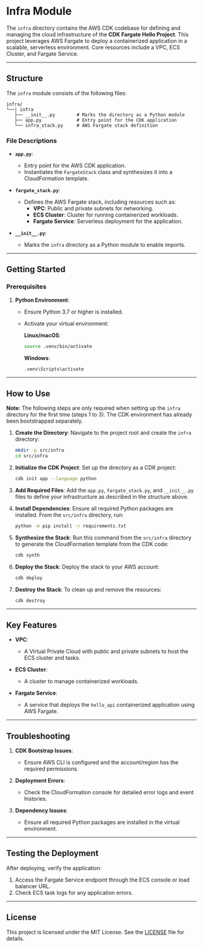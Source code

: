 # Infra Module

The `infra` directory contains the AWS CDK codebase for defining and managing the cloud infrastructure of the **CDK Fargate Hello Project**. This project leverages AWS Fargate to deploy a containerized application in a scalable, serverless environment. Core resources include a VPC, ECS Cluster, and Fargate Service.

---

## **Structure**

The `infra` module consists of the following files:

```plaintext
infra/
└──| infra
   ├── __init__.py        # Marks the directory as a Python module
   ├── app.py             # Entry point for the CDK application
   └── infra_stack.py     # AWS Fargate stack definition
```

### **File Descriptions**

- **`app.py`**:
  - Entry point for the AWS CDK application.
  - Instantiates the `FargateStack` class and synthesizes it into a CloudFormation template.

- **`fargate_stack.py`**:
  - Defines the AWS Fargate stack, including resources such as:
    - **VPC**: Public and private subnets for networking.
    - **ECS Cluster**: Cluster for running containerized workloads.
    - **Fargate Service**: Serverless deployment for the application.

- **`__init__.py`**:
  - Marks the `infra` directory as a Python module to enable imports.

---

## **Getting Started**

### **Prerequisites**

1. **Python Environment**:
   - Ensure Python 3.7 or higher is installed.
   - Activate your virtual environment:

     **Linux/macOS**:

     ```bash
     source .venv/bin/activate
     ```

     **Windows**:

     ```cmd
     .venv\Scripts\activate
     ```

---

## **How to Use**

**Note:** The following steps are only required when setting up the `infra` directory for the first time (steps 1 to 3). The CDK environment has already been bootstrapped separately.

1. **Create the Directory**:
   Navigate to the project root and create the `infra` directory:

   ```bash
   mkdir -p src/infra
   cd src/infra
   ```

2. **Initialize the CDK Project**:
   Set up the directory as a CDK project:

   ```bash
   cdk init app --language python
   ```

3. **Add Required Files**:
   Add the `app.py`, `fargate_stack.py`, and `__init__.py` files to define your infrastructure as described in the structure above.

4. **Install Dependencies**:
   Ensure all required Python packages are installed. From the `src/infra` directory, run:

   ```bash
   python -m pip install -r requirements.txt
   ```

5. **Synthesize the Stack**:
   Run this command from the `src/infra` directory to generate the CloudFormation template from the CDK code:

   ```bash
   cdk synth
   ```

6. **Deploy the Stack**:
   Deploy the stack to your AWS account:

   ```bash
   cdk deploy
   ```

7. **Destroy the Stack**:
   To clean up and remove the resources:

   ```bash
   cdk destroy
   ```

---

## **Key Features**

- **VPC**:
  - A Virtual Private Cloud with public and private subnets to host the ECS cluster and tasks.

- **ECS Cluster**:
  - A cluster to manage containerized workloads.

- **Fargate Service**:
  - A service that deploys the `hello_api` containerized application using AWS Fargate.

---

## **Troubleshooting**

1. **CDK Bootstrap Issues**:
   - Ensure AWS CLI is configured and the account/region has the required permissions.

2. **Deployment Errors**:
   - Check the CloudFormation console for detailed error logs and event histories.

3. **Dependency Issues**:
   - Ensure all required Python packages are installed in the virtual environment.

---

## **Testing the Deployment**

After deploying, verify the application:

1. Access the Fargate Service endpoint through the ECS console or load balancer URL.
2. Check ECS task logs for any application errors.

---

## **License**

This project is licensed under the MIT License. See the [LICENSE](../../LICENSE) file for details.
